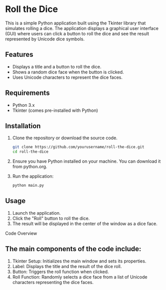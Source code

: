 # Roll the Dice

This is a simple Python application built using the Tkinter library that simulates rolling a dice. The application displays a graphical user interface (GUI) where users can click a button to roll the dice and see the result represented by Unicode dice symbols.

## Features

- Displays a title and a button to roll the dice.
- Shows a random dice face when the button is clicked.
- Uses Unicode characters to represent the dice faces.

## Requirements

- Python 3.x
- Tkinter (comes pre-installed with Python)

## Installation

1. Clone the repository or download the source code.
   ```bash
   git clone https://github.com/yourusername/roll-the-dice.git
   cd roll-the-dice

2. Ensure you have Python installed on your machine. You can download it from python.org.

3. Run the application:
   ```bash
   python main.py

## Usage

1. Launch the application.
2. Click the "Roll" button to roll the dice.
3. The result will be displayed in the center of the window as a dice face.

Code Overview

## The main components of the code include:

1. Tkinter Setup: Initializes the main window and sets its properties.
2. Label: Displays the title and the result of the dice roll.
3. Button: Triggers the roll function when clicked.
4. Roll Function: Randomly selects a dice face from a list of Unicode characters representing the dice faces.

